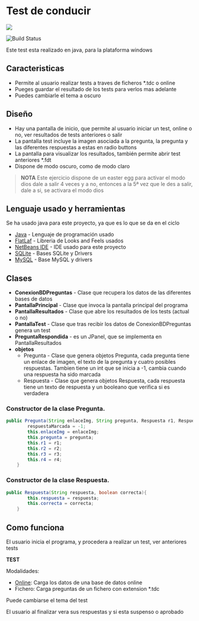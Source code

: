 # Test de conducir
[![](https://static.oprah.com/2017/08/released-logo-header-310x120.png)](https://github.com/ReyBreaAdrianDam/test_conducir/releases/tag/1.0)

![Build Status](https://travis-ci.org/joemccann/dillinger.svg?branch=master)

Este test esta realizado en java, para la plataforma windows

## Caracteristicas
- Permite al usuario realizar tests a traves de ficheros *.tdc o online
- Pueges guardar el resultado de los tests para verlos mas adelante
- Puedes cambiarle el tema a oscuro

## Diseño
- Hay una pantalla de inicio, que permite al usuario iniciar un test, online o no, ver resultados de tests anteriores o salir
- La pantalla test incluye la imagen asociada a la pregunta, la pregunta y las diferentes respuestas a estas en radio buttons
- La pantalla para visualizar los resultados, también permite abrir test anteriores *.fdt
- Dispone de modo oscuro, como de modo claro



>  ****NOTA****
> Este ejercicio dispone de un easter egg para
> activar el modo dios dale a salir 4 veces y a no,
> entonces a la 5ª vez que le des a salir, dale a si,
> se activara el modo dios

## Lenguaje usado y herramientas

Se ha usado java para este proyecto, ya que es lo que se da en el ciclo

- [Java](https://www.oracle.com/es/java/technologies/javase-jdk11-downloads.html) - Lenguaje de programación usado
- [FlatLaf](https://www.formdev.com/flatlaf/) - Libreria de Looks and Feels usados
- [NetBeans IDE](https://netbeans.org/) - IDE usado para este proyecto
- [SQLite](https://www.sqlite.org/index.html) - Bases SQLite y Drivers
- [MySQL](https://www.mysql.com/) - Base MySQL y drivers

## Clases
- **ConexionBDPreguntas** - Clase que recupera los datos de las diferentes bases de datos
- **PantallaPrincipal** - Clase que invoca la pantalla principal del programa
- **PantallaResultados** - Clase que abre los resultados de los tests (actual o no)
- **PantallaTest** - Clase que tras recibir los datos de ConexionBDPreguntas genera un test
- **PreguntaRespondida** - es un JPanel, que se implementa en PantallaResultados
- **objetos**
    - Pregunta - Clase que genera objetos Pregunta, cada pregunta tiene un enlace de imagen, el texto de la pregunta y cuatro posibles respuestas. Tambien tiene un int que se inicia a -1, cambia cuando una respuesta ha sido marcada
    - Respuesta - Clase que genera objetos Respuesta, cada respuesta tiene un texto de respuesta y un booleano que verifica si es verdadera


### Constructor de la clase Pregunta.

```java
public Pregunta(String enlaceImg, String pregunta, Respuesta r1, Respuesta r2, Respuesta r3, Respuesta r4){
        respuestaMarcada = -1;
        this.enlaceImg = enlaceImg;
        this.pregunta = pregunta;
        this.r1 = r1;
        this.r2 = r2;
        this.r3 = r3;
        this.r4 = r4;
    }
```

### Constructor de la clase Respuesta.

```java
public Respuesta(String respuesta, boolean correcta){
        this.respuesta = respuesta;
        this.correcta = correcta;
    }
```

## Como funciona
    
El  usuario inicia el programa, y procedera a realizar un test, ver anteriores tests

**TEST**

Modalidades:
- [Online](https://remotemysql.com/): Carga los datos de una base de datos online 
- Fichero: Carga preguntas de un fichero con extension *.tdc

Puede cambiarse el tema del test

El usuario al finalizar vera sus respuestas y si esta suspenso o aprobado

